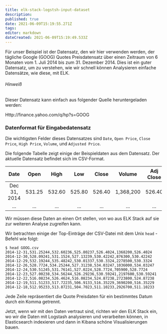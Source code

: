 ```yaml
---
title: elk-stack-logstsh-input-dataset
description: 
published: true
date: 2021-06-09T15:19:55.271Z
tags: 
editor: markdown
dateCreated: 2021-06-09T15:19:49.533Z
---
```


Für unser Beispiel ist der Datensatz, den wir hier verwenden werden, der tägliche Google (GOOG) Quotes Preisdatensatz über einen Zeitraum von 6 Monaten vom 1. Juli 2014 bis zum 31. Dezember 2014. Dies ist ein guter Datensatz, um zu verstehen, wie wir schnell können Analysieren einfache Datensätze, wie diese, mit ELK.

###### Hinweiß
Dieser Datensatz kann einfach aus folgender Quelle heruntergeladen werden:

Http://finance.yahoo.com/q/hp?s=GOOG



### Datenformat für Eingabedatensatz

Die wichtigsten Felder dieses Datensatzes sind `Date`, `Open Price`, `Close Price`, `High Price`, `Volume`, und `Adjusted Price`.

Die folgende Tabelle zeigt einige der Beispieldaten aus dem Datensatz. Der aktuelle Datensatz befindet sich im CSV-Format.

| Date | Open | High | Low | Close | Volume | Adj Close |
| :---: | :---: | :---: | :---: | :---: | :---: | :---: |
|Dec 31, 2014 | 531.25 | 532.60 | 525.80 | 526.40 | 1,368,200 | 526.40 |
|...|...|...|...|...|...|...|

Wir müssen diese Daten an einen Ort stellen, von wo aus ELK Stack auf sie zur weiteren Analyse zugreifen kann.

Wir betrachten einige der Top-Einträge der CSV-Datei mit dem Unix `head` -Befehl wie folgt:
```
$ head GOOG.csv
2014-12-31,531.25244,532.60236,525.80237,526.4024,1368200,526.4024
2014-12-30,528.09241,531.1524,527.13239,530.42242,876300,530.42242
2014-12-29,532.19244,535.48242,530.01337,530.3324,2278500,530.3324
2014-12-26,528.7724,534.25244,527.31238,534.03247,1036000,534.03247
2014-12-24,530.51245,531.76141,527.0224,528.7724,705900,528.7724
2014-12-23,527.00238,534.56244,526.29236,530.59241,2197600,530.59241
2014-12-22,516.08234,526.4624,516.08234,524.87238,2723800,524.87238
2014-12-19,511.51233,517.72235,506.9133,516.35229,3690200,516.35229
2014-12-18,512.95233,513.87231,504.7023,511.10233,2926700,511.10233
```
Jede Zeile repräsentiert die Quote Preisdaten für ein bestimmtes Datum durch ein Komma getrennt.

Jetzt, wenn wir mit den Daten vertraut sind, richten wir den ELK Stack ein, wo wir die Daten mit Logstash analysieren und verarbeiten können, in Elasticsearch indexieren und dann in Kibana schöne Visualisierungen bauen.